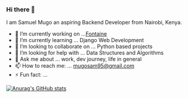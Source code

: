 ### Hi there 👋

I am Samuel Mugo an aspiring Backend Developer from Nairobi, Kenya.

<!--
**sam-mugo/sam-mugo** is a ✨ _special_ ✨ repository because its `README.md` (this file) appears on your GitHub profile.
-->



- 🔭 I’m currently working on ...[Fontaine](https://github.com/sam-mugo/Fontaine)
- 🌱 I’m currently learning ... Django Web Development
- 👯 I’m looking to collaborate on ... Python based projects
- 🤔 I’m looking for help with ... Data Structures and Algorithms
- 💬 Ask me about ... work, dev journey, life in general
- 📫 How to reach me: ... [mugosam95@gmail.com](mailto:mugosam95@gmail.com)
- ⚡ Fun fact: ... 

[![Anurag's GitHub stats](https://github-readme-stats.vercel.app/api?username=sam-mugo)](https://github.com/anuraghazra/github-readme-stats&theme=radical)



